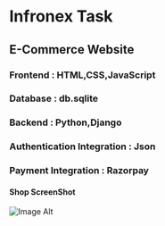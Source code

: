 # Infronex Task
## E-Commerce Website
### Frontend : HTML,CSS,JavaScript
### Database : db.sqlite
### Backend : Python,Django
### Authentication Integration : Json
### Payment Integration : Razorpay

#### Shop ScreenShot 
![Image Alt]()
